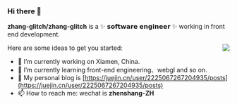 ### Hi there 👋


**zhang-glitch/zhang-glitch** is a ✨ 𝘀𝗼𝗳𝘁𝘄𝗮𝗿𝗲 𝗲𝗻𝗴𝗶𝗻𝗲𝗲𝗿 ✨ working in front end development.

<img align="right" src="https://github-readme-stats.vercel.app/api?username=zhang-glitch&show_icons=true&hide_border=true">

Here are some ideas to get you started:

- 🔭 I’m currently working on Xiamen, China.
- 🌱 I’m currently learning front-end engineering、webgl and so on. 
- 🤎 My personal blog is [https://juejin.cn/user/2225067267204935/posts](https://juejin.cn/user/2225067267204935/posts)
- 📫 How to reach me: wechat is **zhenshang-ZH**
<!-- - 👯 I’m looking to collaborate on ...
- 🤔 I’m looking for help with ...
- 💬 Ask me about ...

- 😄 Pronouns: ...
- ⚡ Fun fact: ... -->

